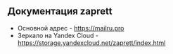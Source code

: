 ## Документация zaprett

- Основной адрес - https://mailru.pro
- Зеркало на Yandex Cloud - https://storage.yandexcloud.net/zaprett/index.html
